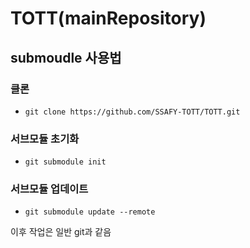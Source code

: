 # TOTT(mainRepository)

## submoudle 사용법

### 클론
- `git clone https://github.com/SSAFY-TOTT/TOTT.git`

### 서브모듈 초기화
- `git submodule init`

### 서브모듈 업데이트
- `git submodule update --remote`

이후 작업은 일반 git과 같음
